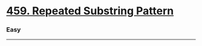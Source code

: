 # [459. Repeated Substring Pattern](https://leetcode.com/problems/repeated-substring-pattern/)
### Easy
----
